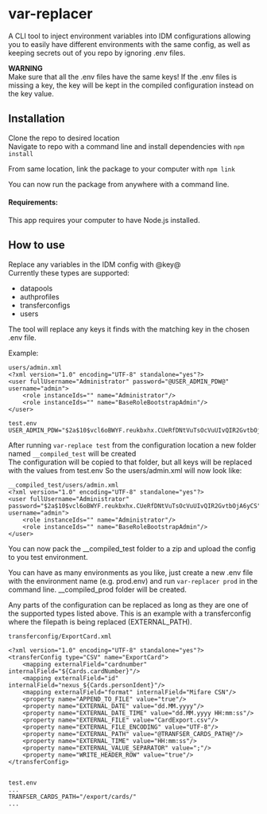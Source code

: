 # var-replacer

A CLI tool to inject environment variables into IDM configurations allowing you to easily have different environments with the same config, as well as keeping secrets out of you repo by ignoring .env files. 

__WARNING__ <br>
Make sure that all the .env files have the same keys! If the .env files is missing a key, the key will be kept in the compiled configuration instead on the key value.

## Installation
Clone the repo to desired location<br>
Navigate to repo with a command line and install dependencies with 
```npm install ```<br>

From same location, link the package to your computer with
```npm link ```<br>

You can now run the package from anywhere with a command line.

#### Requirements: 
This app requires your computer to have Node.js installed.

## How to use
Replace any variables in the IDM config with @key@<br>
Currently these types are supported:<br>
- datapools
- authprofiles
- transferconfigs
- users

The tool will replace any keys it finds with the matching key in the chosen .env file.

Example: 
```
users/admin.xml
<?xml version="1.0" encoding="UTF-8" standalone="yes"?>
<user fullUsername="Administrator" password="@USER_ADMIN_PDW@" username="admin">
    <role instanceIds="" name="Administrator"/>
    <role instanceIds="" name="BaseRoleBootstrapAdmin"/>
</user>

test.env
USER_ADMIN_PDW="$2a$10$vcl6oBWYF.reukbxhx.CUeRfDNtVuTsOcVuUIvQIR2GvtbOjA6yCS"

```

After running `var-replace test` from the configuration location a new folder named `__compiled_test` will be created<br>
The configuration will be copied to that folder, but all keys will be replaced with the values from test.env
So the users/admin.xml will now look like:
```
__compiled_test/users/admin.xml
<?xml version="1.0" encoding="UTF-8" standalone="yes"?>
<user fullUsername="Administrator" password="$2a$10$vcl6oBWYF.reukbxhx.CUeRfDNtVuTsOcVuUIvQIR2GvtbOjA6yCS" username="admin">
    <role instanceIds="" name="Administrator"/>
    <role instanceIds="" name="BaseRoleBootstrapAdmin"/>
</user>

```

You can now pack the __compiled_test folder to a zip and upload the config to you test environment.

You can have as many environments as you like, just create a new .env file with the environment name (e.g. prod.env) and run `var-replacer prod` in the command line. __compiled_prod folder will be created.


Any parts of the configuration can be replaced as long as they are one of the supported types listed above.
This is an example with a transferconfig where the filepath is being replaced (EXTERNAL_PATH).

```
transferconfig/ExportCard.xml

<?xml version="1.0" encoding="UTF-8" standalone="yes"?>
<transferConfig type="CSV" name="ExportCard">
    <mapping externalField="cardnumber" internalField="${Cards.cardNumber}"/>
    <mapping externalField="id" internalField="nexus_${Cards.personIdent}"/>
    <mapping externalField="format" internalField="Mifare CSN"/>
    <property name="APPEND_TO_FILE" value="true"/>
    <property name="EXTERNAL_DATE" value="dd.MM.yyyy"/>
    <property name="EXTERNAL_DATE_TIME" value="dd.MM.yyyy HH:mm:ss"/>
    <property name="EXTERNAL_FILE" value="CardExport.csv"/>
    <property name="EXTERNAL_FILE_ENCODING" value="UTF-8"/>
    <property name="EXTERNAL_PATH" value="@TRANFSER_CARDS_PATH@"/>
    <property name="EXTERNAL_TIME" value="HH:mm:ss"/>
    <property name="EXTERNAL_VALUE_SEPARATOR" value=";"/>
    <property name="WRITE_HEADER_ROW" value="true"/>
</transferConfig>


test.env
...
TRANFSER_CARDS_PATH="/export/cards/"
...
```